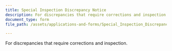 ```yaml
---
title: Special Inspection Discrepancy Notice
description: For discrepancies that require corrections and inspection.
document_type: form
file_path: /assets/applications-and-forms/Special_Inspection_Discrepancy_Notice.pdf

---
```

For discrepancies that require corrections and inspection.
